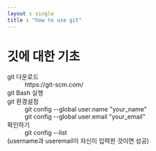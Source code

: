 ```yaml
---
layout : single
title : "how to use git"
---
```


# 깃에 대한 기초

<dl>
  <dt>git 다운로드</dt>
  <dd>https://git-scm.com/</dd>
  <dt>git Bash 실행</dt>
  <dt>git 환경설정</dt>
  <dd>git config --global user.name "your_name"</dd>
  <dd>git config --global user.email "your_email"</dd>
  <dt>확인하기</dt>
  <dd>git config --list</dd> (username과 useremail이 자신이 입력한 것이면 성공)
  <p></p>
</dl>













